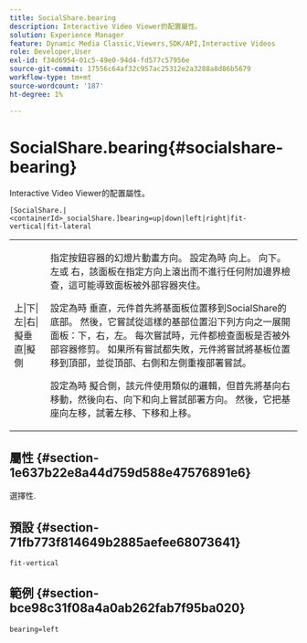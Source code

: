 ```yaml
---
title: SocialShare.bearing
description: Interactive Video Viewer的配置屬性。
solution: Experience Manager
feature: Dynamic Media Classic,Viewers,SDK/API,Interactive Videos
role: Developer,User
exl-id: f34d6954-01c5-49e0-94d4-fd577c57956e
source-git-commit: 17556c64af32c957ac25312e2a3288a8d86b5679
workflow-type: tm+mt
source-wordcount: '187'
ht-degree: 1%

---
```


# SocialShare.bearing{#socialshare-bearing}

Interactive Video Viewer的配置屬性。

`[SocialShare.|<containerId>_socialShare.]bearing=up|down|left|right|fit-vertical|fit-lateral`

<table id="table_441553CD34C94A58A9D7CBF772DEDDB6"> 
 <tbody> 
  <tr> 
   <td colname="col1"> <p> <span class="codeph"> 上|下|左|右|擬垂直|擬側</span> </p> </td> 
   <td colname="col2"> <p> 指定按鈕容器的幻燈片動畫方向。 設定為時 <span class="codeph"> 向上</span>。 <span class="codeph"> 向下</span>。 <span class="codeph"> 左</span>或 <span class="codeph"> 右</span>，該面板在指定方向上滾出而不進行任何附加邊界檢查，這可能導致面板被外部容器夾住。 </p> <p>設定為時 <span class="codeph"> 垂直</span>，元件首先將基面板位置移到SocialShare的底部。 然後，它嘗試從這樣的基部位置沿下列方向之一展開面板：下，右，左。 每次嘗試時，元件都檢查面板是否被外部容器修剪。 如果所有嘗試都失敗，元件將嘗試將基板位置移到頂部，並從頂部、右側和左側重複部署嘗試。 </p> <p>設定為時 <span class="codeph"> 擬合側</span>，該元件使用類似的邏輯，但首先將基向右移動，然後向右、向下和向上嘗試部署方向。 然後，它把基座向左移，試著左移、下移和上移。 </p> </td> 
  </tr> 
 </tbody> 
</table>

## 屬性 {#section-1e637b22e8a44d759d588e47576891e6}

選擇性.

## 預設 {#section-71fb773f814649b2885aefee68073641}

`fit-vertical`

## 範例 {#section-bce98c31f08a4a0ab262fab7f95ba020}

```
bearing=left
```
